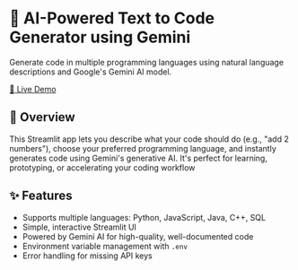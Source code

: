 # 🧠 AI-Powered Text to Code Generator using Gemini

Generate code in multiple programming languages using natural language descriptions and Google's Gemini AI model.

[🔗 Live Demo](https://ai-powered-text-to-code-generator-shravya-h-jain.streamlit.app/)


## 🚀 Overview

This Streamlit app lets you describe what your code should do (e.g., "add 2 numbers"), choose your preferred programming language, and instantly generates code using Gemini's generative AI. It's perfect for learning, prototyping, or accelerating your coding workflow

## ✨ Features

- Supports multiple languages: Python, JavaScript, Java, C++, SQL
- Simple, interactive Streamlit UI
- Powered by Gemini AI for high-quality, well-documented code
- Environment variable management with `.env`
- Error handling for missing API keys
